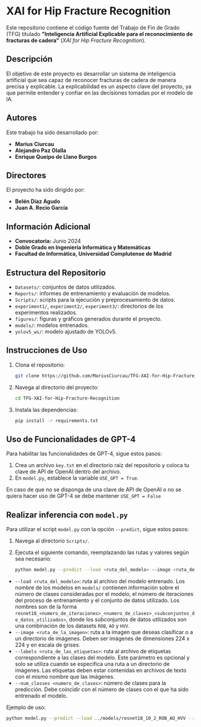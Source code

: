 # XAI for Hip Fracture Recognition

Este repositorio contiene el código fuente del Trabajo de Fin de Grado (TFG) titulado **"Inteligencia Artificial Explicable para el reconocimiento de fracturas de cadera"** (*XAI for Hip Fracture Recognition*).

## Descripción

El objetivo de este proyecto es desarrollar un sistema de inteligencia artificial que sea capaz de reconocer fracturas de cadera de manera precisa y explicable. La explicabilidad es un aspecto clave del proyecto, ya que permite entender y confiar en las decisiones tomadas por el modelo de IA.

## Autores

Este trabajo ha sido desarrollado por:
- **Marius Ciurcau**
- **Alejandro Paz Olalla**
- **Enrique Queipo de Llano Burgos**

## Directores

El proyecto ha sido dirigido por:
- **Belén Díaz Agudo**
- **Juan A. Recio García**

## Información Adicional

- **Convocatoria:** Junio 2024
- **Doble Grado en Ingeniería Informática y Matemáticas**
- **Facultad de Informática, Universidad Complutense de Madrid**

## Estructura del Repositorio

- `Datasets/`: conjuntos de datos utilizados.
- `Reports/`: informes de entrenamiento y evaluación de modelos.
- `Scripts/`: scripts para la ejecución y preprocesamiento de datos.
- `experiment1/`, `experiment2/`, `experiment3/`: directorios de los experimentos realizados.
- `figures/`: figuras y gráficos generados durante el proyecto.
- `models/`: modelos entrenados.
- `yolov5_ws/`: modelo ajustado de YOLOv5.

## Instrucciones de Uso

1. Clona el repositorio:
   
   ```bash
   git clone https://github.com/MariusCiurcau/TFG-XAI-for-Hip-Fracture-Recognition.git
3. Navega al directorio del proyecto:
   
   ```bash
   cd TFG-XAI-for-Hip-Fracture-Recognition
4. Instala las dependencias:
   
   ```bash
   pip install -r requirements.txt


## Uso de Funcionalidades de GPT-4
Para habilitar las funcionalidades de GPT-4, sigue estos pasos:

1. Crea un archivo `key.txt` en el directorio raíz del repositorio y coloca tu clave de API de OpenAI dentro del archivo.
2. En `model.py`, establece la variable `USE_GPT = True`.

En caso de que no se disponga de una clave de API de OpenAI o no se quiera hacer uso de GPT-4 se debe mantener `USE_GPT = False`

## Realizar inferencia con `model.py`
Para utilizar el script `model.py` con la opción `--predict`, sigue estos pasos:

1. Navega al directorio `Scripts/`.
2. Ejecuta el siguiente comando, reemplazando las rutas y valores según sea necesario:
   
   ```bash
   python model.py --predict --load <ruta_del_modelo> --image <ruta_de_la_imagen> --labels <ruta_de_las_etiquetas> --num_classes <numero_de_clases>

- `--load <ruta_del_modelo>`: ruta al archivo del modelo entrenado. Los nombre de los modelos en `models/` contienen información sobre el número de clases consideradas por el modelo, el número de iteraciones del proceso de entrenamiento y el conjunto de datos utilizado. Los nombres son de la forma `resnet18_<numero_de_iteraciones>_<numero_de_clases>_<subconjuntos_de_datos_utilizados>`, donde los subconjuntos de datos utilizados son una combinación de los datasets `ROB`, `AO` y `HVV`.
- `--image <ruta_de_la_imagen>`: ruta a la imagen que deseas clasificar o a un directorio de imágenes. Deben ser imágenes de dimensiones 224 x 224 y en escala de grises.
- `--labels <ruta_de_las_etiquetas>`: ruta al archivo de etiquetas correspondiente a las clases del modelo. Este parámetro es opcional y solo se utiliza cuando se especifica una ruta a un directorio de imágenes. Las etiquetas deben estar contenidas en archivos de texto con el mismo nombre que las imágenes.
- `--num_classes <numero_de_clases>`: número de clases para la predicción. Debe coincidir con el número de clases con el que ha sido entrenado el modelo.

Ejemplo de uso:

```bash
python model.py --predict --load ../models/resnet18_10_2_ROB_AO_HVV --image Datasets/ROB/images/ROB_0327.jpg --num_classes 2
